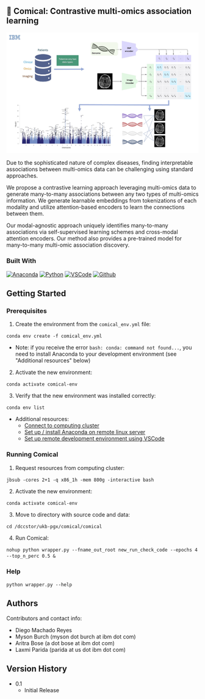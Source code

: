 <!-- ABOUT THE PROJECT -->
## :dna: Comical: Contrastive multi-omics association learning

[![Comical Diagram][comical]](#)

<!-- <a>![badge-alt-text](images/comical.jpg)</a> -->

Due to the sophisticated nature of complex diseases, finding interpretable associations between multi-omics data can be challenging using standard approaches. 

We propose a contrastive learning approach leveraging multi-omics data to generate many-to-many associations between any two types of multi-omics information. We generate learnable embeddings from tokenizations of each modality and utilize attention-based encoders to learn the connections between them. 

Our modal-agnostic approach uniquely identifies many-to-many associations via self-supervised learning schemes and cross-modal attention encoders. Our method also provides a pre-trained model for many-to-many multi-omic association discovery.

### Built With

<!-- This section should list any major frameworks/libraries used to bootstrap your project. Leave any add-ons/plugins for the acknowledgements section. Here are a few examples. -->

[![Anaconda][Anaconda.com]][Anaconda-url]
[![Python][Python.com]][Python-url]
[![VSCode][VSCode.com]][VSCode-url]
[![Github][Github.com]][Github-url]


<!-- [![Jupyter][Jupyter.com]][Jupyter-url] -->

## Getting Started

### Prerequisites
1. Create the environment from the `comical_env.yml` file:
```
conda env create -f comical_env.yml
```
* Note: if you receive the error `bash: conda: command not found...`, you need to install Anaconda to your development environment (see "Additional resources" below)
2. Activate the new environment:
```
conda activate comical-env
```
3. Verify that the new environment was installed correctly:
```
conda env list
```
* Additional resources:
   * [Connect to computing cluster](http://ccc.pok.ibm.com:1313/gettingstarted/newusers/connecting/)
   * [Set up / install Anaconda on remote linux server](https://kengchichang.com/post/conda-linux/)
   * [Set up remote development environment using VSCode](https://code.visualstudio.com/docs/remote/ssh)

<a name="running_comical"></a>
### Running Comical

<!-- [![Notebook Template][notebook]](#running_comical) -->

1. Request resources from computing cluster:
```
jbsub -cores 2+1 -q x86_1h -mem 800g -interactive bash
```
2. Activate the new environment:
```
conda activate comical-env
```
3. Move to directory with source code and data:
```
cd /dccstor/ukb-pgx/comical/comical
```
4. Run Comical:
```
nohup python wrapper.py --fname_out_root new_run_check_code --epochs 4 --top_n_perc 0.5 &
```

<!-- * Note: must be run from same directory containing `data/` folder with the following dependencies:
  * snp-encodings-from-vcf.csv
  * T1_struct_brainMRI_IDPs.csv
  * T1mri.csv
  * pairs.csv -->

### Help
```
python wrapper.py --help
```

## Authors

Contributors and contact info:

* Diego Machado Reyes
* Myson Burch (myson dot burch at ibm dot com)
* Aritra Bose (a dot bose at ibm dot com)
* Laxmi Parida (parida at us dot ibm dot com)

## Version History

<!-- * 0.2
    * Various bug fixes and optimizations
    * See [commit change]() or See [release history]() -->
* 0.1
    * Initial Release

<!-- ## License

This project is licensed under the [NAME HERE] License - see the LICENSE.md file for details -->

<!-- MARKDOWN LINKS & IMAGES -->
<!-- https://www.markdownguide.org/basic-syntax/#reference-style-links -->
[contributors-shield]: https://img.shields.io/github/contributors/othneildrew/Best-README-Template.svg?style=for-the-badge
[contributors-url]: https://github.com/othneildrew/Best-README-Template/graphs/contributors
[forks-shield]: https://img.shields.io/github/forks/othneildrew/Best-README-Template.svg?style=for-the-badge
[forks-url]: https://github.com/othneildrew/Best-README-Template/network/members
[stars-shield]: https://img.shields.io/github/stars/othneildrew/Best-README-Template.svg?style=for-the-badge
[stars-url]: https://github.com/othneildrew/Best-README-Template/stargazers
[issues-shield]: https://img.shields.io/github/issues/othneildrew/Best-README-Template.svg?style=for-the-badge
[issues-url]: https://github.com/othneildrew/Best-README-Template/issues
[license-shield]: https://img.shields.io/github/license/othneildrew/Best-README-Template.svg?style=for-the-badge
[license-url]: https://github.com/othneildrew/Best-README-Template/blob/master/LICENSE.txt
[linkedin-shield]: https://img.shields.io/badge/-LinkedIn-black.svg?style=for-the-badge&logo=linkedin&colorB=555
[linkedin-url]: https://linkedin.com/in/othneildrew
[comical]: images/comical.jpg
[notebook]: images/screenshot.png

[VSCode.com]: https://img.shields.io/badge/Visual_Studio_Code-033b66?style=for-the-badge&logo=visual%20studio%20code&logoColor=white
[VSCode-url]: https://code.visualstudio.com

[Python.com]: https://img.shields.io/badge/python-3670A0?style=for-the-badge&logo=python&logoColor=ffdd54
[Python-url]: https://www.python.org

[Jupyter.com]: https://img.shields.io/badge/jupyter-%23FA0F00.svg?style=for-the-badge&logo=jupyter&logoColor=white 
[Jupyter-url]: https://jupyter.org

[Github.com]: https://img.shields.io/badge/github-%23006567.svg?style=for-the-badge&logo=github&logoColor=white 
[Github-url]: https://github.com

[Anaconda.com]: https://img.shields.io/badge/Anaconda-%2344A833.svg?style=for-the-badge&logo=anaconda&logoColor=white
[Anaconda-url]: https://conda.io/projects/conda/en/latest/user-guide/tasks/manage-environments.html#activating-an-environment

